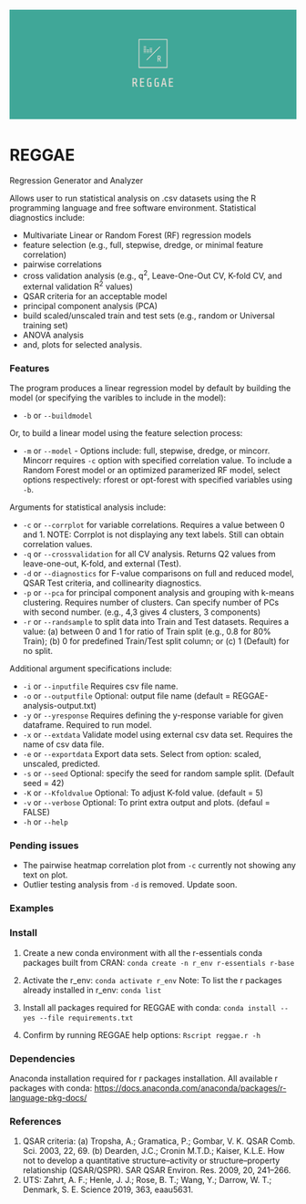 ![banner](REGGAE_banner.png)
===

# REGGAE 
Regression Generator and Analyzer

Allows user to run statistical analysis on .csv datasets using the R programming language and free software environment.
Statistical diagnostics include:

  * Multivariate Linear or Random Forest (RF) regression models 
  * feature selection (e.g., full, stepwise, dredge, or minimal feature correlation)
  * pairwise correlations
  * cross validation analysis (e.g., q<sup>2</sup>, Leave-One-Out CV, K-fold CV, and external validation R<sup>2</sup> values)
  * QSAR criteria for an acceptable model
  * principal component analysis (PCA)
  * build scaled/unscaled train and test sets (e.g., random or Universal training set)
  * ANOVA analysis
  * and, plots for selected analysis.


### Features
The program produces a linear regression model by default by building the model (or specifying the varibles to include in the model):
 * `-b` or `--buildmodel` 

Or, to build a linear model using the feature selection process:
 * `-m` or `--model` - Options include: full, stepwise, dredge, or mincorr. Mincorr requires `-c` option with specified correlation value. 
To include a Random Forest model or an optimized paramerized RF model, select options respectively: rforest or opt-forest with specified variables using `-b`.
 
Arguments for statistical analysis include: 
 * `-c` or `--corrplot` for variable correlations. Requires a value between 0 and 1. NOTE: Corrplot is not displaying any text labels. Still can obtain correlation values. 
 * `-q` or `--crossvalidation` for all CV analysis. Returns Q2 values from leave-one-out, K-fold, and external (Test). 
 * `-d` or `--diagnostics` for F-value comparisons on full and reduced model, QSAR Test criteria, and collinearity diagnostics.
 * `-p` or `--pca` for principal component analysis and grouping with k-means clustering. Requires number of clusters. Can specify number of PCs with second number. (e.g., 4,3 gives 4 clusters, 3 components)
 * `-r` or `--randsample` to split data into Train and Test datasets. Requires a value: (a) between 0 and 1 for ratio of Train split (e.g., 0.8 for 80% Train); (b) 0 for predefined Train/Test split column; or (c) 1 (Default) for no split. 

Additional argument specifications include:
 * `-i` or `--inputfile` Requires csv file name.
 * `-o` or `--outputfile` Optional: output file name (default = REGGAE-analysis-output.txt)
 * `-y` or `--yresponse` Requires defining the y-response variable for given dataframe. Required to run model.
 * `-x` or `--extdata` Validate model using external csv data set. Requires the name of csv data file.
 * `-e` or `--exportdata` Export data sets. Select from option: scaled, unscaled, predicted.
 * `-s` or `--seed` Optional: specify the seed for random sample split. (Default seed = 42)
 * `-K` or `--Kfoldvalue` Optional: To adjust K-fold value. (default = 5)
 * `-v` or `--verbose` Optional: To print extra output and plots. (defaul = FALSE)
 * `-h` or `--help` 



### Pending issues
* The pairwise heatmap correlation plot from `-c` currently not showing any text on plot. 
* Outlier testing analysis from `-d` is removed. Update soon.

### Examples 



### Install
1. Create a new conda environment with all the r-essentials conda packages built from CRAN:
   `conda create -n r_env r-essentials r-base`
   
2. Activate the r_env:
   `conda activate r_env`
   Note: To list the r packages already installed in r_env: `conda list`
   
3. Install all packages required for REGGAE with conda:
   `conda install --yes --file requirements.txt`
   
4. Confirm by running REGGAE help options:
   `Rscript reggae.r -h`


### Dependencies
Anaconda installation required for r packages installation. 
All available r packages with conda: https://docs.anaconda.com/anaconda/packages/r-language-pkg-docs/

### References
1. QSAR criteria: (a) Tropsha, A.; Gramatica, P.; Gombar, V. K. QSAR Comb. Sci. 2003, 22, 69. (b) Dearden, J.C.; Cronin M.T.D.; Kaiser, K.L.E. How not to develop a quantitative structure–activity or structure–property relationship (QSAR/QSPR). SAR QSAR Environ. Res. 2009, 20, 241–266.
2. UTS: Zahrt, A. F.; Henle, J. J.; Rose, B. T.; Wang, Y.; Darrow, W. T.; Denmark, S. E. Science 2019, 363, eaau5631.

